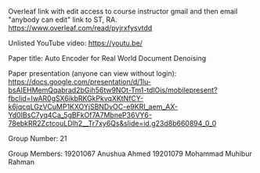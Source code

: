 Overleaf link with edit access to course instructor gmail and then email "anybody can edit" link to ST, RA. https://www.overleaf.com/read/pyjrxfysvtdd

Unlisted YouTube video: https://youtu.be/

Paper title: Auto Encoder for Real World Document Denoising

Paper presentation (anyone can view without login): https://docs.google.com/presentation/d/1lu-bsAIEHMemQqabrad2bGih56tw9NOt-Tm1-tdlOis/mobilepresent?fbclid=IwAR0gSX6ikbRKGkPkvqXKtNfCY-k6jqcqLGzVCuMP1KXOYjSBNDvOC-e9KRI_aem_AX-Yd0IBsC7yq4Ca_5gBFkOf7A7MbneP36VY6-78ebkRR2ZctcouLDlh2__Tr7xy6Qs&slide=id.g23d8b660894_0_0

Group Number: 21

Group Members: 19201067 Anushua Ahmed 19201079 Mohammad Muhibur Rahman